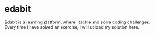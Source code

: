 # edabit
Edabit is a learning platform, where I tackle and solve coding challenges. Every time I have solved an exercise, I will upload my solution here.
